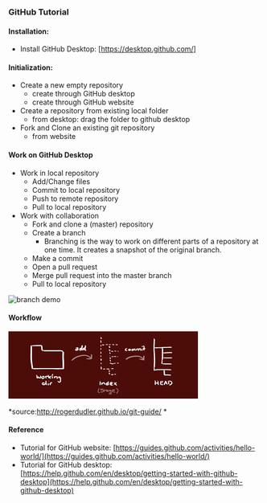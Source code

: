 ### GitHub Tutorial

#### Installation:
* Install GitHub Desktop: [https://desktop.github.com/]

#### Initialization:
* Create a new empty repository
	* create through GitHub desktop
	* create through GitHub website
* Create a repository from existing local folder
	* from desktop: drag the folder to github desktop
* Fork and Clone an existing git repository
   - from website
	
	
#### Work on GitHub Desktop
* Work in local repository
    * Add/Change files
    * Commit to local repository
	* Push to remote repository
	* Pull to local repository
* Work with collaboration
	* Fork and clone a (master) repository
	* Create a branch
		* Branching is the way to work on different parts of a repository at one time. It creates a snapshot of the original branch.
    * Make a commit
	* Open a pull request 
	* Merge pull request into the master branch
	* Pull to local repository

![branch demo](./pics/branching.png)

#### Workflow
![workflow demo](./figs/workflow_demo.png)

*source:http://rogerdudler.github.io/git-guide/ *

#### Reference
* Tutorial for GitHub website: [https://guides.github.com/activities/hello-world/](https://guides.github.com/activities/hello-world/)
* Tutorial for GitHub desktop:
[https://help.github.com/en/desktop/getting-started-with-github-desktop](https://help.github.com/en/desktop/getting-started-with-github-desktop)
